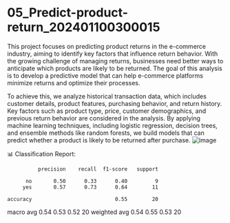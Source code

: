 # 05_Predict-product-return_202401100300015
This project focuses on predicting product returns in the e-commerce industry, aiming to identify key factors that influence return behavior. With the growing challenge of managing returns, businesses need better ways to anticipate which products are likely to be returned. The goal of this analysis is to develop a predictive model that can help e-commerce platforms minimize returns and optimize their processes.

To achieve this, we analyze historical transaction data, which includes customer details, product features, purchasing behavior, and return history. Key factors such as product type, price, customer demographics, and previous return behavior are considered in the analysis. By applying machine learning techniques, including logistic regression, decision trees, and ensemble methods like random forests, we build models that can predict whether a product is likely to be returned after purchase.
![image](https://github.com/user-attachments/assets/bc095377-3101-4973-a6f1-8a0c06a2cd5d)


📊 Classification Report:

              precision    recall  f1-score   support

          no       0.50      0.33      0.40         9
         yes       0.57      0.73      0.64        11

    accuracy                           0.55        20
   macro avg       0.54      0.53      0.52        20
weighted avg       0.54      0.55      0.53        20
